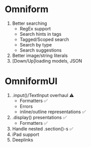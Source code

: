 #  Omniform
1. Better searching
    - RegEx support
    - Search hints in tags
    - Tagged/Scoped search
    - Search by type
    - Search suggestions
2. Better image/string literals
3. [Down/Up]loading models, JSON

#  OmniformUI
1. .input()/TextInput overhaul ⚠️
    - Formatters ✅
    - Errors
    - inline/outline representations ✅
2. .display() presentations ✅
    - Formatters ✅
3. Handle nested .section()-s ✅
4. iPad support
5. Deeplinks
